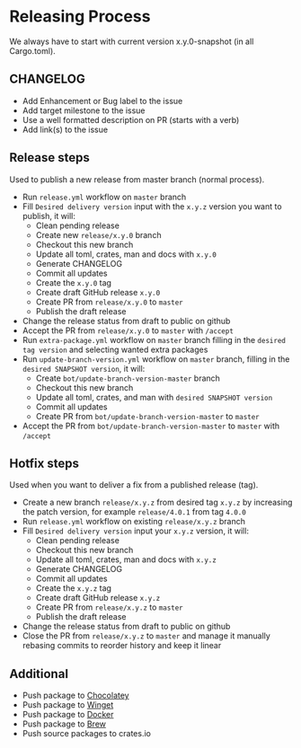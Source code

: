 # Releasing Process

We always have to start with current version x.y.0-snapshot (in all Cargo.toml).

## CHANGELOG

- Add Enhancement or Bug label to the issue
- Add target milestone to the issue
- Use a well formatted description on PR (starts with a verb)
- Add link(s) to the issue

## Release steps

Used to publish a new release from master branch (normal process).

- Run `release.yml` workflow on `master` branch
- Fill `Desired delivery version` input with the `x.y.z` version you want to publish, it will:
  - Clean pending release
  - Create new `release/x.y.0` branch
  - Checkout this new branch
  - Update all toml, crates, man and docs with `x.y.0`
  - Generate CHANGELOG
  - Commit all updates
  - Create the `x.y.0` tag
  - Create draft GitHub release `x.y.0`
  - Create PR from `release/x.y.0` to `master`
  - Publish the draft release
- Change the release status from draft to public on github
- Accept the PR from `release/x.y.0` to `master` with `/accept`
- Run `extra-package.yml` workflow on `master` branch  filling in the `desired tag version` and selecting  wanted extra packages
- Run `update-branch-version.yml` workflow on `master` branch, filling in the `desired SNAPSHOT version`, it will:
  - Create `bot/update-branch-version-master` branch
  - Checkout this new branch
  - Update all toml, crates, and man with `desired SNAPSHOT version`
  - Commit all updates
  - Create PR from `bot/update-branch-version-master` to `master`
- Accept the PR from `bot/update-branch-version-master` to `master` with `/accept`

## Hotfix steps

Used when you want to deliver a fix from a published release (tag).

- Create a new branch `release/x.y.z` from desired tag `x.y.z` by increasing the patch version, for example `release/4.0.1` from tag `4.0.0`
- Run `release.yml` workflow on existing `release/x.y.z` branch
- Fill `Desired delivery version` input your `x.y.z` version, it will:
  - Clean pending release
  - Checkout this new branch
  - Update all toml, crates, man and docs with `x.y.z`
  - Generate CHANGELOG
  - Commit all updates
  - Create the `x.y.z` tag
  - Create draft GitHub release `x.y.z`
  - Create PR from `release/x.y.z` to `master`
  - Publish the draft release
- Change the release status from draft to public on github
- Close the PR from `release/x.y.z` to `master` and manage it manually rebasing commits to reorder history and keep it linear

## Additional

- Push package to [Chocolatey](https://github.com/Orange-OpenSource/hurl/tree/master/contrib/windows/windows_package_managers/chocolatey)
- Push package to [Winget](https://github.com/Orange-OpenSource/hurl/tree/master/contrib/windows/windows_package_managers/winget)
- Push package to [Docker](contrib/docker)
- Push package to [Brew](https://github.com/Orange-OpenSource/hurl/tree/master/contrib/brew)
- Push source packages to crates.io

